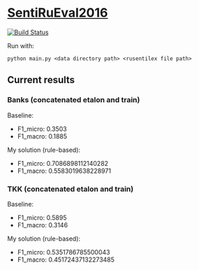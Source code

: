 # [SentiRuEval2016](http://www.dialog-21.ru/evaluation/2016/sentiment/)

[![Build Status](https://travis-ci.com/twelveth/SentiRuEval2016.svg?branch=master)](https://travis-ci.com/twelveth/SentiRuEval2016)

Run with:

`python main.py <data directory path> <rusentilex file path>`

## Current results
### Banks (concatenated etalon and train)

Baseline:

- F1_micro: 0.3503
- F1_macro: 0.1885

My solution (rule-based):

- F1_micro: 0.7086898112140282
- F1_macro: 0.5583019638228971 

### TKK (concatenated etalon and train)

Baseline:

- F1_micro: 0.5895
- F1_macro: 0.3146

My solution (rule-based):

- F1_micro: 0.5351786785500043
- F1_macro: 0.45172437132273485
